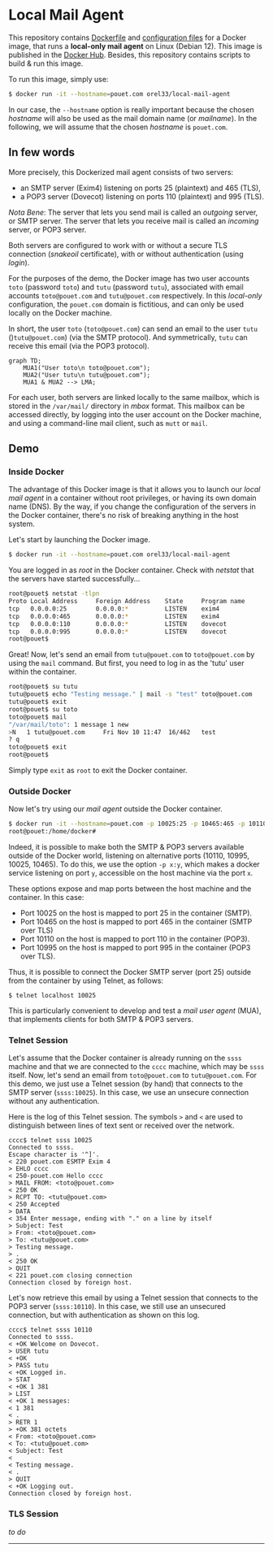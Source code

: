 # Local Mail Agent

This repository contains [Dockerfile](Dockerfile) and [configuration
files](config/) for a Docker image, that runs a **local-only mail agent** on
Linux (Debian 12). This image is published in the [Docker
Hub](https://hub.docker.com/repository/docker/orel33/local-mail-agent). Besides,
this repository contains scripts to build & run this image.

To run this image, simply use:

```bash
$ docker run -it --hostname=pouet.com orel33/local-mail-agent
```

In our case, the `--hostname` option is really important because the chosen
 *hostname* will also be used as the mail domain name (or *mailname*). In the
following, we will assume that the chosen *hostname* is `pouet.com`.

## In few words

More precisely, this Dockerized mail agent consists of two servers:

* an SMTP server (Exim4) listening on ports 25 (plaintext) and 465 (TLS),
* a POP3 server (Dovecot) listening on ports 110 (plaintext) and 995 (TLS).

*Nota Bene*: The server that lets you send mail is called an *outgoing* server,
or SMTP server. The server that lets you receive mail is called an *incoming*
server, or POP3 server.

Both servers are configured to work with or without a secure TLS connection
(*snakeoil* certificate), with or without authentication (using *login*).

For the purposes of the demo, the Docker image has two user accounts `toto`
(password `toto`) and `tutu` (password `tutu`), associated with email accounts
`toto@pouet.com` and `tutu@pouet.com` respectively. In this *local-only*
configuration, the `pouet.com` domain is fictitious, and can only be used
locally on the Docker machine.

In short, the user `toto` (`toto@pouet.com`) can send an email to the user
`tutu` ()`tutu@pouet.com`) (via the SMTP protocol). And symmetrically, `tutu`
can receive this email (via the POP3 protocol).

```mermaid
graph TD;
    MUA1("User toto\n toto@pouet.com");
    MUA2("User tutu\n tutu@pouet.com");
    MUA1 & MUA2 --> LMA;
```


For each user, both servers are linked locally to the same mailbox, which is
stored in the `/var/mail/` directory in *mbox* format. This mailbox can be
accessed directly, by logging into the user account on the Docker machine, and
using a command-line mail client, such as `mutt` or `mail`.

## Demo

### Inside Docker

The advantage of this Docker image is that it allows you to launch our *local
mail agent* in a container without root privileges, or having its own domain
name (DNS). By the way, if you change the configuration of the servers in the
Docker container, there's no risk of breaking anything in the host system.

Let's start by launching the Docker image.

```bash
$ docker run -it --hostname=pouet.com orel33/local-mail-agent
```

You are logged in as *root* in the Docker container. Check with *netstat* that
the servers have started successfully...

```bash
root@pouet$ netstat -tlpn
Proto Local Address     Foreign Address    State     Program name
tcp   0.0.0.0:25        0.0.0.0:*          LISTEN    exim4
tcp   0.0.0.0:465       0.0.0.0:*          LISTEN    exim4
tcp   0.0.0.0:110       0.0.0.0:*          LISTEN    dovecot
tcp   0.0.0.0:995       0.0.0.0:*          LISTEN    dovecot
root@pouet$
```

Great! Now, let's send an email from `tutu@pouet.com` to `toto@pouet.com` by
using the `mail` command. But first, you need to log in as the 'tutu' user
within the container.

```bash
root@pouet$ su tutu
tutu@pouet$ echo "Testing message." | mail -s "test" toto@pouet.com
tutu@pouet$ exit
root@pouet$ su toto
toto@pouet$ mail
"/var/mail/toto": 1 message 1 new
>N   1 tutu@pouet.com     Fri Nov 10 11:47  16/462   test
? q
toto@pouet$ exit
root@pouet$
```

Simply type `exit` as `root` to exit the Docker container.

### Outside Docker

Now let's try using our *mail agent* outside the Docker container.

```bash
$ docker run -it --hostname=pouet.com -p 10025:25 -p 10465:465 -p 10110:110 -p 10995:995 orel33/local-mail-agent
root@pouet:/home/docker#
```

Indeed, it is possible to make both the SMTP & POP3 servers available outside of
the Docker world, listening on alternative ports (10110, 10995, 10025, 10465).
To do this, we use the option `-p x:y`, which makes a docker service listening
on port `y`, accessible on the host machine via the port `x`.

These options expose and map ports between the host machine and the container.
In this case:

* Port 10025 on the host is mapped to port 25 in the container (SMTP).
* Port 10465 on the host is mapped to port 465 in the container (SMTP over TLS)
* Port 10110 on the host is mapped to port 110 in the container (POP3).
* Port 10995 on the host is mapped to port 995 in the container (POP3 over TLS).

Thus, it is possible to connect the Docker SMTP server (port 25) outside from
the container by using Telnet, as follows:

```
$ telnet localhost 10025
```

This is particularly convenient to develop and test a *mail user agent* (MUA),
that implements clients for both SMTP & POP3 servers.

### Telnet Session

Let's assume that the Docker container is already running on the `ssss` machine
and that we are connected to the `cccc` machine, which may be `ssss` itself.
Now, let's send an email from `toto@pouet.com` to `tutu@pouet.com`. For this
demo, we just use a Telnet session (by hand) that connects to the SMTP server
(`ssss:10025`). In this case, we use an unsecure connection without any
authentication.

Here is the log of this Telnet session. The symbols `>` and `<` are used to
distinguish between lines of text sent or received over the network.

```
cccc$ telnet ssss 10025
Connected to ssss.
Escape character is '^]'.
< 220 pouet.com ESMTP Exim 4
> EHLO cccc
< 250-pouet.com Hello cccc
> MAIL FROM: <toto@pouet.com>
< 250 OK
> RCPT TO: <tutu@pouet.com>
< 250 Accepted
> DATA
< 354 Enter message, ending with "." on a line by itself
> Subject: Test
> From: <toto@pouet.com>
> To: <tutu@pouet.com>
> Testing message.
> .
< 250 OK
> QUIT
< 221 pouet.com closing connection
Connection closed by foreign host.
```

Let's now retrieve this email by using a Telnet session that connects to the
POP3 server (`ssss:10110`). In this case, we still use an unsecured connection,
but with authentication as shown on this log.

```
cccc$ telnet ssss 10110
Connected to ssss.
< +OK Welcome on Dovecot.
> USER tutu
< +OK
> PASS tutu
< +OK Logged in.
> STAT
< +OK 1 381
> LIST
< +OK 1 messages:
< 1 381
< .
> RETR 1
> +OK 381 octets
< From: <toto@pouet.com>
< To: <tutu@pouet.com>
< Subject: Test
<
< Testing message.
< .
> QUIT
< +OK Logging out.
Connection closed by foreign host.
```

### TLS Session

*to do*

---
